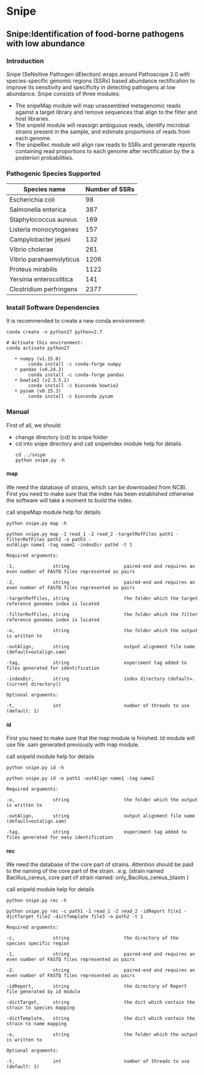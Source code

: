 # Snipe
## Snipe:Identification of food-borne pathogens with low abundance
### Introduction
Snipe (SeNsItive Pathogen dEtection) wraps around Pathoscope 2.0 with species-specific genomic regions (SSRs) based abundance rectification to improve its sensitivity and specificity in detecting pathogens at low abundance. 
Snipe consists of three modules:
- The snipeMap module will map unassembled metagenomic reads against a target library and remove sequences that align to the filter and host libraries. 
- The snipeId module will reassign ambiguous reads, identify microbial strains present in the sample, and estimate proportions of reads from each genome. 
- The snipeRec module will align raw reads to SSRs and generate reports containing read proportions to each genome after rectification by the a posteriori probabilities.
 

### Pathogenic Species Supported
Species name | Number of SSRs
-|-
Escherichia coli | 98
Salmonella enterica | 387
Staphylococcus aureus | 169
Listeria monocytogenes | 157
Campylobacter jejuni | 132
Vibrio cholerae | 261
Vibrio parahaemolyticus | 1206
Proteus mirabilis | 1122
Yersinia enterocolitica | 141
Clostridium perfringens | 2377

### Install Software Dependencies
It is recommended to create a new conda environment:
```
conda create -n python27 python=2.7

# Activate this environment:
conda activate python27
```
       • numpy (v1.15.0)
            conda install -c conda-forge numpy
       • pandas (v0.24.2)
            conda install -c conda-forge pandas
       • bowtie2 (v2.3.5.1)
            conda install -c bioconda bowtie2
       • pysam (v0.15.3)
            conda install -c bioconda pysam 

### Manual
First of all, we should:
- change directory (cd) to snipe folder
- cd into snipe directory and call snipeIndex module help for details
  ```
  cd ../snipe
  python snipe.py -h
  ```
#### map
We need the database of strains, which can be downloaded from NCBI. First you need to make sure that the index has been established otherwise the software will take a moment to build the index.

call snipeMap module help for details
```
python snipe.py map -h

python snipe.py map -1 read_1 -2 read_2 -targetRefFiles path1 -filterRefFiles path2 -o path3 -
outAlign name1 -tag name2 -indexDir path4 -t 1

Required arguments:

-1,              string                    paired-end and requires an even number of FASTQ files represented as pairs

-2,              string                    paired-end and requires an even number of FASTQ files represented as pairs

-targetRefFiles, string                    the folder which the target reference genomes index is located

-filterRefFiles, string                    the folder which the filter reference genomes index is located

-o,              string                    the folder which the output is written to

-outAlign,       string                    output alignment file name (default=outalign.sam)

-tag,            string                    experiment tag added to files generated for identification

-indexDir,       string                    index directory (default=. (current directory))

Optional arguments:

-t,              int                       number of threads to use (default: 1)
```
#### id
First you need to make sure that the map module is finished. Id module will use file .sam generated previously with map module.

call snipeId module help for details

```
python snipe.py id -h

python snipe.py id -o path1 -outAlign name1 -tag name2

Required arguments:

-o,              string                    the folder which the output is written to

-outAlign,       string                    output alignment file name (default=outalign.sam)

-tag,            string                    experiment tag added to files generated for easy identification

```
#### rec
We need the database of the core part of strains. Attention should be paid to the naming of the core part of the strain.
.e.g. (strain named Bacillus_cereus, core part of strain named: only_Bacillus_cereus_blastn ) 

call snipeId module help for details

```
python snipe.py rec -h

python snipe.py rec -c path1 -1 read_1 -2 read_2 -idReport file1 -dictTarget file2 -dictTemplate file3 -o path2 -t 1

Required arguments:

-c,              string                    the directory of the species specific region

-1,              string                    paired-end and requires an even number of FASTQ files represented as pairs

-2,              string                    paired-end and requires an even number of FASTQ files represented as pairs

-idReport,       string                    the directory of Report file generated by id module

-dictTarget,     string                    the dict which contain the strain to species mapping

-dictTemplate,   string                    the dict which contain the strain to name mapping

-o,              string                    the folder which the output is written to

Optional arguments:

-t,              int                       number of threads to use (default: 1)

```
